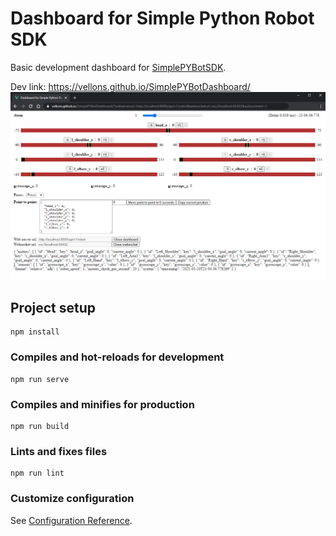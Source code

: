 # Dashboard for Simple Python Robot SDK
Basic development dashboard for [SimplePYBotSDK](https://github.com/vellons/SimplePYBotSDK).

Dev link: https://vellons.github.io/SimplePYBotDashboard/
![Screen](media/dashboard_example.png)

## Project setup
```
npm install
```

### Compiles and hot-reloads for development
```
npm run serve
```

### Compiles and minifies for production
```
npm run build
```

### Lints and fixes files
```
npm run lint
```

### Customize configuration
See [Configuration Reference](https://cli.vuejs.org/config/).
